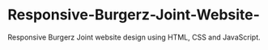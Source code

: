 # Responsive-Burgerz-Joint-Website-
Responsive Burgerz Joint website design using HTML, CSS and JavaScript.

